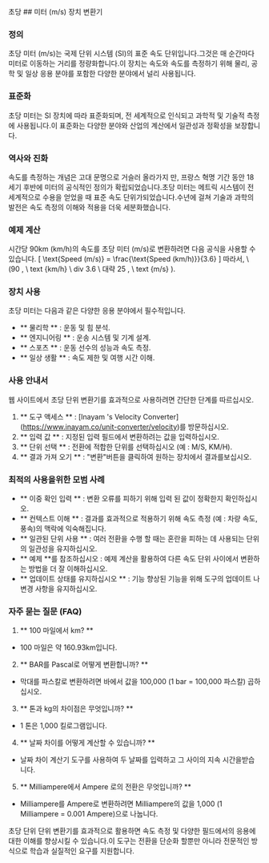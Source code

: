 초당 ## 미터 (m/s) 장치 변환기

### 정의
초당 미터 (m/s)는 국제 단위 시스템 (SI)의 표준 속도 단위입니다.그것은 매 순간마다 미터로 이동하는 거리를 정량화합니다.이 장치는 속도와 속도를 측정하기 위해 물리, 공학 및 일상 응용 분야를 포함한 다양한 분야에서 널리 사용됩니다.

### 표준화
초당 미터는 SI 장치에 따라 표준화되며, 전 세계적으로 인식되고 과학적 및 기술적 측정에 사용됩니다.이 표준화는 다양한 분야와 산업의 계산에서 일관성과 정확성을 보장합니다.

### 역사와 진화
속도를 측정하는 개념은 고대 문명으로 거슬러 올라가지 만, 프랑스 혁명 기간 동안 18 세기 후반에 미터의 공식적인 정의가 확립되었습니다.초당 미터는 메트릭 시스템이 전 세계적으로 수용을 얻었을 때 표준 속도 단위가되었습니다.수년에 걸쳐 기술과 과학의 발전은 속도 측정의 이해와 적용을 더욱 세분화했습니다.

### 예제 계산
시간당 90km (km/h)의 속도를 초당 미터 (m/s)로 변환하려면 다음 공식을 사용할 수 있습니다.
\[ \text{Speed (m/s)} = \frac{\text{Speed (km/h)}}{3.6} \]
따라서, \ (90 \, \ text {km/h} \ div 3.6 \ 대략 25 \, \ text {m/s} \).

### 장치 사용
초당 미터는 다음과 같은 다양한 응용 분야에서 필수적입니다.
- ** 물리학 ** : 운동 및 힘 분석.
- ** 엔지니어링 ** : 운송 시스템 및 기계 설계.
- ** 스포츠 ** : 운동 선수의 성능과 속도 측정.
- ** 일상 생활 ** : 속도 제한 및 여행 시간 이해.

### 사용 안내서
웹 사이트에서 초당 단위 변환기를 효과적으로 사용하려면 간단한 단계를 따르십시오.
1. ** 도구 액세스 ** : [Inayam 's Velocity Converter] (https://www.inayam.co/unit-converter/velocity)를 방문하십시오.
2. ** 입력 값 ** : 지정된 입력 필드에서 변환하려는 값을 입력하십시오.
3. ** 단위 선택 ** : 전환에 적합한 단위를 선택하십시오 (예 : M/S, KM/H).
4. ** 결과 가져 오기 ** : "변환"버튼을 클릭하여 원하는 장치에서 결과를보십시오.

### 최적의 사용을위한 모범 사례
- ** 이중 확인 입력 ** : 변환 오류를 피하기 위해 입력 된 값이 정확한지 확인하십시오.
- ** 컨텍스트 이해 ** : 결과를 효과적으로 적용하기 위해 속도 측정 (예 : 차량 속도, 풍속)의 맥락에 익숙해집니다.
- ** 일관된 단위 사용 ** : 여러 전환을 수행 할 때는 혼란을 피하는 데 사용되는 단위의 일관성을 유지하십시오.
- ** 예제 **를 참조하십시오 : 예제 계산을 활용하여 다른 속도 단위 사이에서 변환하는 방법을 더 잘 이해하십시오.
- ** 업데이트 상태를 유지하십시오 ** : 기능 향상된 기능을 위해 도구의 업데이트 나 변경 사항을 유지하십시오.

### 자주 묻는 질문 (FAQ)

1. ** 100 마일에서 km? **
- 100 마일은 약 160.93km입니다.

2. ** BAR를 Pascal로 어떻게 변환합니까? **
- 막대를 파스칼로 변환하려면 바에서 값을 100,000 (1 bar = 100,000 파스칼) 곱하십시오.

3. ** 톤과 kg의 차이점은 무엇입니까? **
- 1 톤은 1,000 킬로그램입니다.

4. ** 날짜 차이를 어떻게 계산할 수 있습니까? **
- 날짜 차이 계산기 도구를 사용하여 두 날짜를 입력하고 그 사이의 지속 시간을받습니다.

5. ** Milliampere에서 Ampere 로의 전환은 무엇입니까? **
- Milliampere를 Ampere로 변환하려면 Milliampere의 값을 1,000 (1 Milliampere = 0.001 Ampere)으로 나눕니다.

초당 단위 단위 변환기를 효과적으로 활용하면 속도 측정 및 다양한 필드에서의 응용에 대한 이해를 향상시킬 수 있습니다.이 도구는 전환을 단순화 할뿐만 아니라 전문적인 방식으로 학습과 실질적인 요구를 지원합니다.
